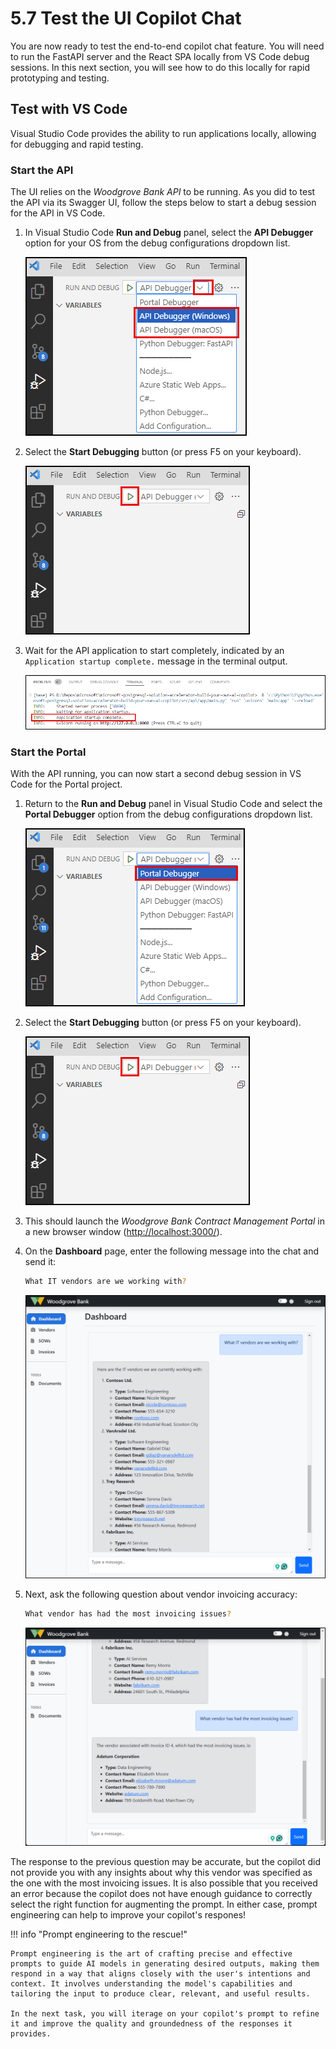 # 5.7 Test the UI Copilot Chat

You are now ready to test the end-to-end copilot chat feature. You will need to run the FastAPI server and the React SPA locally from VS Code debug sessions. In this next section, you will see how to do this locally for rapid prototyping and testing.

## Test with VS Code

Visual Studio Code provides the ability to run applications locally, allowing for debugging and rapid testing.

### Start the API

The UI relies on the _Woodgrove Bank API_ to be running. As you did to test the API via its Swagger UI, follow the steps below to start a debug session for the API in VS Code.

1. In Visual Studio Code **Run and Debug** panel, select the **API Debugger** option for your OS from the debug configurations dropdown list.

    ![Screenshot of the Run and Debug panel, with the Run and Debug configurations dropdown list expanded and the AI Debugger options highlighted.](../img/vs-code-run-and-debug-selection.png)

2. Select the **Start Debugging** button (or press F5 on your keyboard).

    ![Screenshot of the Start Debugging button highlighted next to the Run and Debug configurations dropdown list.](../img/vs-code-start-debugging.png)

3. Wait for the API application to start completely, indicated by an `Application startup complete.` message in the terminal output.

    ![Screenshot of the Start Debugging button highlighted next to the Run and Debug configurations dropdown list.](../img/vs-code-api-application-startup-complete.png)

### Start the Portal

With the API running, you can now start a second debug session in VS Code for the Portal project.

1. Return to the **Run and Debug** panel in Visual Studio Code and select the **Portal Debugger** option from the debug configurations dropdown list.

    ![Screenshot of the Run and Debug panel, with the Run and Debug configurations dropdown list expanded and the Portal Debugger options highlighted.](../img/vs-code-run-and-debug-portal-debugger.png)

2. Select the **Start Debugging** button (or press F5 on your keyboard).

    ![Screenshot of the Start Debugging button highlighted next to the Run and Debug configurations dropdown list.](../img/vs-code-start-debugging.png)

3. This should launch the _Woodgrove Bank Contract Management Portal_ in a new browser window (<http://localhost:3000/>).

4. On the **Dashboard** page, enter the following message into the chat and send it:

    ```bash title=""
    What IT vendors are we working with?
    ```

    ![Screenshot of the copilot response to the above question.](../img/woodgrove-bank-copilot-it-vendors.png)

5. Next, ask the following question about vendor invoicing accuracy:

    ```bash title=""
    What vendor has had the most invoicing issues?
    ```

    ![Screenshot of the copilot's response to the above question.](../img/woodgrove-bank-copilot-vendor-invoicing-issues-pre-prompt-engineering.png)

The response to the previous question may be accurate, but the copilot did not provide you with any insights about why this vendor was specified as the one with the most invoicing issues. It is also possible that you received an error because the copilot does not have enough guidance to correctly select the right function for augmenting the prompt. In either case, prompt engineering can help to improve your copilot's respones!

!!! info "Prompt engineering to the rescue!"

    Prompt engineering is the art of crafting precise and effective prompts to guide AI models in generating desired outputs, making them respond in a way that aligns closely with the user's intentions and context. It involves understanding the model's capabilities and tailoring the input to produce clear, relevant, and useful results.

    In the next task, you will iterage on your copilot's prompt to refine it and improve the quality and groundedness of the responses it provides.

